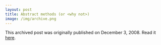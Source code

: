 ```yaml
---
layout: post
title: Abstract methods (or <why not>)
image: /img/archive.png
---
```

This archived post was originally published on December 3, 2008. Read it [here](/alex.ciobanu.org/indexb93f.html).
